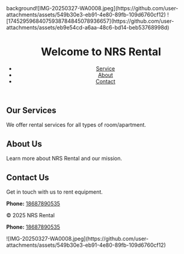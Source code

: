 
<html lang="en">
<head>
  <meta charset="UTF-8">
  <meta name="viewport" content="width=device-width,
  <link rel="stylesheet" href="style.css">
</head>
<body>background![IMG-20250327-WA0008.jpeg](https://github.com/user-attachments/assets/549b30e3-eb91-4e80-89fb-109d6760cf12) ![17452959684075938784845078936657](https://github.com/user-attachments/assets/eb9e54cd-a6aa-48c6-bd14-beb53768998d)

  <header>
    <h1>Welcome to NRS Rental</h1>
    <nav>
      <ul>
        <li><a href="#services">Service</a></li>
        <li><a href="#about">About</a></li>
        <li><a href="#contact">Contact</a></li>
      </ul>
    </nav>
  </header>

  <section id="services">
    <h2>Our Services</h2>
    <p>We offer rental services for all types of room/apartment.</p>
  </section>

  <section id="about">
    <h2>About Us</h2>
    <p>Learn more about NRS Rental and our mission.</p>
  </section>

  <section id="contact">
    <h2>Contact Us</h2>
    <p>Get in touch with us to rent equipment.</p>
    <p><strong>Phone:</strong> <a href="tel:+18687890535">18687890535</a></p>
  </section>

  <footer>
    <p>&copy; 2025 NRS Rental</p>
  </footer>

</body>
</html>
<p><strong>Phone:</strong> <a href="tel:+18687890535">18687890535</a></p>
![IMG-20250327-WA0008.jpeg](https://github.com/user-attachments/assets/549b30e3-eb91-4e80-89fb-109d6760cf12)
